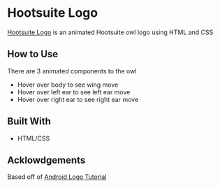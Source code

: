 # Hootsuite Logo
[Hootsuite Logo](https://joy8zhang.github.io/hootsuite-logo)
is an animated Hootsuite owl logo using HTML and CSS

## How to Use
There are 3 animated components to the owl
* Hover over body to see wing move
* Hover over left ear to see left ear move
* Hover over right ear to see right ear move

## Built With
* HTML/CSS

## Acklowdgements 
Based off of [Android Logo Tutorial](http://thecodeplayer.com/walkthrough/css3-android-logo)
